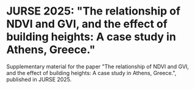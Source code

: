 # JURSE 2025: "The relationship of NDVI and GVI, and the effect of building heights: A case study in Athens, Greece."
Supplementary material for the paper "The relationship of NDVI and GVI, and the effect of building heights: A case study in Athens, Greece.", published in JURSE 2025.
